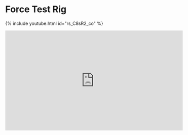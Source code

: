 # Force Test Rig

{% include youtube.html id="rs_C8sR2_co" %}


<iframe width="560" height="315" src="https://www.youtube.com/embed/rs_C8sR2_co" title="YouTube video player" frameborder="0" allow="accelerometer; autoplay; clipboard-write; encrypted-media; gyroscope; picture-in-picture; web-share" allowfullscreen></iframe>